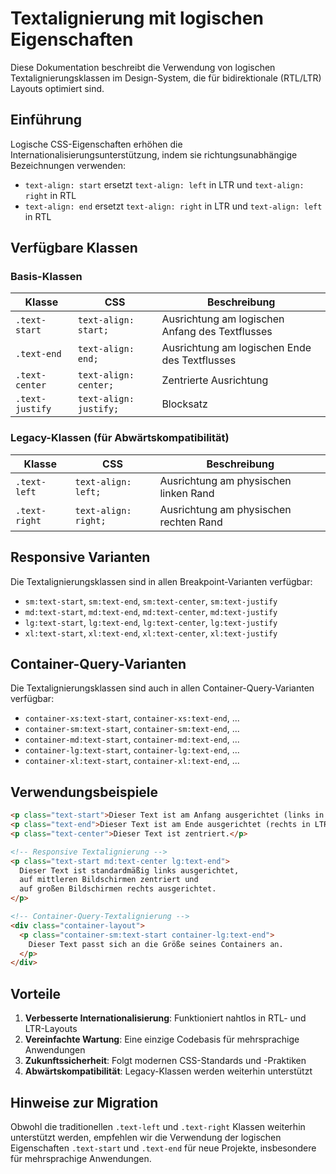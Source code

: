 # Textalignierung mit logischen Eigenschaften

Diese Dokumentation beschreibt die Verwendung von logischen Textalignierungsklassen im Design-System, die für bidirektionale (RTL/LTR) Layouts optimiert sind.

## Einführung

Logische CSS-Eigenschaften erhöhen die Internationalisierungsunterstützung, indem sie richtungsunabhängige Bezeichnungen verwenden:

- `text-align: start` ersetzt `text-align: left` in LTR und `text-align: right` in RTL
- `text-align: end` ersetzt `text-align: right` in LTR und `text-align: left` in RTL

## Verfügbare Klassen

### Basis-Klassen

| Klasse | CSS | Beschreibung |
|--------|-----|-------------|
| `.text-start` | `text-align: start;` | Ausrichtung am logischen Anfang des Textflusses |
| `.text-end` | `text-align: end;` | Ausrichtung am logischen Ende des Textflusses |
| `.text-center` | `text-align: center;` | Zentrierte Ausrichtung |
| `.text-justify` | `text-align: justify;` | Blocksatz |

### Legacy-Klassen (für Abwärtskompatibilität)

| Klasse | CSS | Beschreibung |
|--------|-----|-------------|
| `.text-left` | `text-align: left;` | Ausrichtung am physischen linken Rand |
| `.text-right` | `text-align: right;` | Ausrichtung am physischen rechten Rand |

## Responsive Varianten

Die Textalignierungsklassen sind in allen Breakpoint-Varianten verfügbar:

- `sm:text-start`, `sm:text-end`, `sm:text-center`, `sm:text-justify`
- `md:text-start`, `md:text-end`, `md:text-center`, `md:text-justify`
- `lg:text-start`, `lg:text-end`, `lg:text-center`, `lg:text-justify`
- `xl:text-start`, `xl:text-end`, `xl:text-center`, `xl:text-justify`

## Container-Query-Varianten

Die Textalignierungsklassen sind auch in allen Container-Query-Varianten verfügbar:

- `container-xs:text-start`, `container-xs:text-end`, ...
- `container-sm:text-start`, `container-sm:text-end`, ...
- `container-md:text-start`, `container-md:text-end`, ...
- `container-lg:text-start`, `container-lg:text-end`, ...
- `container-xl:text-start`, `container-xl:text-end`, ...

## Verwendungsbeispiele

```html
<p class="text-start">Dieser Text ist am Anfang ausgerichtet (links in LTR, rechts in RTL).</p>
<p class="text-end">Dieser Text ist am Ende ausgerichtet (rechts in LTR, links in RTL).</p>
<p class="text-center">Dieser Text ist zentriert.</p>

<!-- Responsive Textalignierung -->
<p class="text-start md:text-center lg:text-end">
  Dieser Text ist standardmäßig links ausgerichtet, 
  auf mittleren Bildschirmen zentriert und 
  auf großen Bildschirmen rechts ausgerichtet.
</p>

<!-- Container-Query-Textalignierung -->
<div class="container-layout">
  <p class="container-sm:text-start container-lg:text-end">
    Dieser Text passt sich an die Größe seines Containers an.
  </p>
</div>
```

## Vorteile

1. **Verbesserte Internationalisierung**: Funktioniert nahtlos in RTL- und LTR-Layouts
2. **Vereinfachte Wartung**: Eine einzige Codebasis für mehrsprachige Anwendungen
3. **Zukunftssicherheit**: Folgt modernen CSS-Standards und -Praktiken
4. **Abwärtskompatibilität**: Legacy-Klassen werden weiterhin unterstützt

## Hinweise zur Migration

Obwohl die traditionellen `.text-left` und `.text-right` Klassen weiterhin unterstützt werden, empfehlen wir die Verwendung der logischen Eigenschaften `.text-start` und `.text-end` für neue Projekte, insbesondere für mehrsprachige Anwendungen. 